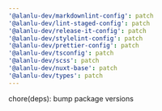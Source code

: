 ```yaml
---
'@alanlu-dev/markdownlint-config': patch
'@alanlu-dev/lint-staged-config': patch
'@alanlu-dev/release-it-config': patch
'@alanlu-dev/stylelint-config': patch
'@alanlu-dev/prettier-config': patch
'@alanlu-dev/tsconfig': patch
'@alanlu-dev/scss': patch
'@alanlu-dev/nuxt-base': patch
'@alanlu-dev/types': patch
---
```


chore(deps): bump package versions
